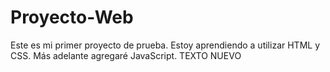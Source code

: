 # Proyecto-Web
Este es mi primer proyecto de prueba. Estoy aprendiendo a utilizar HTML y CSS.
Más adelante agregaré JavaScript.
TEXTO NUEVO